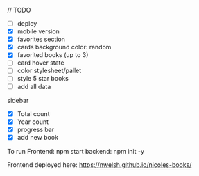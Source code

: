 // TODO

- [ ] deploy
- [x] mobile version
- [x] favorites section
- [x] cards background color: random
- [x] favorited books (up to 3)
- [ ] card hover state
- [ ] color stylesheet/pallet
- [ ] style 5 star books
- [ ] add all data

sidebar
- [x] Total count
- [x] Year count 
- [x] progress bar 
- [x] add new book

To run 
Frontend: npm start
backend: npm init -y

Frontend deployed here:
https://nwelsh.github.io/nicoles-books/